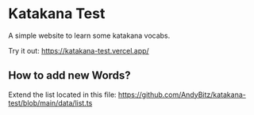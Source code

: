# Katakana Test

A simple website to learn some katakana vocabs.

Try it out: https://katakana-test.vercel.app/

## How to add new Words?

Extend the list located in this file: https://github.com/AndyBitz/katakana-test/blob/main/data/list.ts
